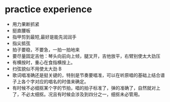 # practice experience
* 用力果断抓紧
* 挺直腰板
* 指甲剪到最短,最好是能先润润手
* 指尖抵弦
* 拍子要稳，不要急，一拍一拍地来
* 要尽量固定吉他：琴头向前向上倾，腿叉开，吉他放平，右臂别使太大劲压
*  有横按时，重心在食指横按上。
* 扫弦貌似不用使太大劲
    B
* 歌词唱准确还是挺关键的，特别是节奏要唱准，可以在听原唱的基础上结合谱子上各个字对应的唱名的时值来确定。
* 有时候不必细抠某个字的节拍，唱的拍子标准了，弹的准确了，自然就对上了，不必太细抠。况且有时候会涉及到四分之一，细抠未必管用。
